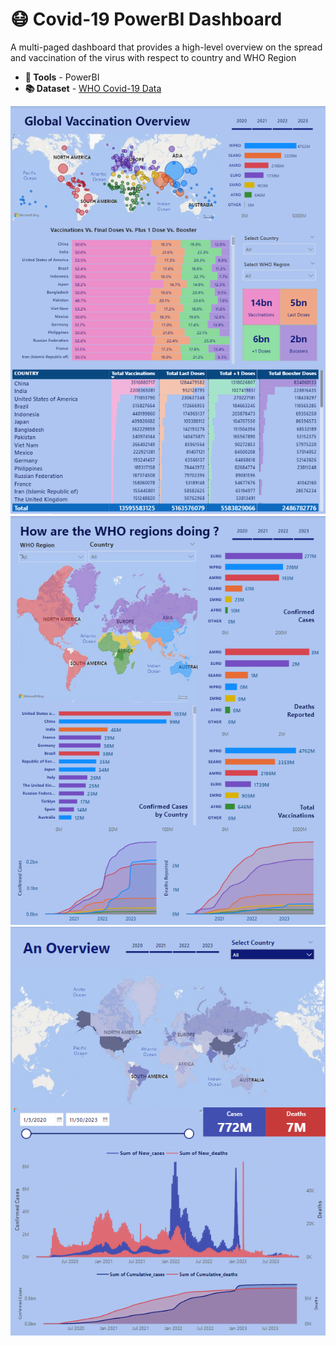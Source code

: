 # 😷 Covid-19 PowerBI Dashboard
A multi-paged dashboard that provides a high-level overview on the spread and vaccination of the virus with respect to country and WHO Region
- **🧰 Tools** - PowerBI  
- **📚 Dataset** - [WHO Covid-19 Data](https://covid19.who.int/data) 

![Dashboard Page 3 Screenshot](dashboard_screenshots/page_3.png)
![Dashboard Page 2 Screenshot](dashboard_screenshots/page_2.png)
![Dashboard Page 1 Screenshot](dashboard_screenshots/page_1.png)




